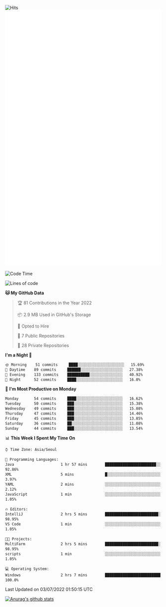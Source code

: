 ![Hits](https://hits.seeyoufarm.com/api/count/incr/badge.svg?url=https%3A%2F%2Fgithub.com%2Fkokose1234&count_bg=%2379C83D&title_bg=%23555555&icon=apple.svg&icon_color=%23E7E7E7&title=hits&edge_flat=false)
<br/>
![Metrics](https://github.com/kokose1234/kokose1234/blob/main/github-metrics.svg)

<!--START_SECTION:waka-->
![Code Time](http://img.shields.io/badge/Code%20Time-650%20hrs%2050%20mins-blue)

![Lines of code](https://img.shields.io/badge/From%20Hello%20World%20I%27ve%20Written-940%20Thousand%20lines%20of%20code-blue)

**🐱 My GitHub Data** 

> 🏆 81 Contributions in the Year 2022
 > 
> 📦 2.9 MB Used in GitHub's Storage 
 > 
> 💼 Opted to Hire
 > 
> 📜 7 Public Repositories 
 > 
> 🔑 28 Private Repositories  
 > 
**I'm a Night 🦉** 

```text
🌞 Morning    51 commits     ████░░░░░░░░░░░░░░░░░░░░░   15.69% 
🌆 Daytime    89 commits     ██████░░░░░░░░░░░░░░░░░░░   27.38% 
🌃 Evening    133 commits    ██████████░░░░░░░░░░░░░░░   40.92% 
🌙 Night      52 commits     ████░░░░░░░░░░░░░░░░░░░░░   16.0%

```
📅 **I'm Most Productive on Monday** 

```text
Monday       54 commits     ████░░░░░░░░░░░░░░░░░░░░░   16.62% 
Tuesday      50 commits     ███░░░░░░░░░░░░░░░░░░░░░░   15.38% 
Wednesday    49 commits     ███░░░░░░░░░░░░░░░░░░░░░░   15.08% 
Thursday     47 commits     ███░░░░░░░░░░░░░░░░░░░░░░   14.46% 
Friday       45 commits     ███░░░░░░░░░░░░░░░░░░░░░░   13.85% 
Saturday     36 commits     ██░░░░░░░░░░░░░░░░░░░░░░░   11.08% 
Sunday       44 commits     ███░░░░░░░░░░░░░░░░░░░░░░   13.54%

```


📊 **This Week I Spent My Time On** 

```text
⌚︎ Time Zone: Asia/Seoul

💬 Programming Languages: 
Java                     1 hr 57 mins        ███████████████████████░░   92.86% 
XML                      5 mins              █░░░░░░░░░░░░░░░░░░░░░░░░   3.97% 
YAML                     2 mins              ░░░░░░░░░░░░░░░░░░░░░░░░░   2.12% 
JavaScript               1 min               ░░░░░░░░░░░░░░░░░░░░░░░░░   1.05%

🔥 Editors: 
IntelliJ                 2 hrs 5 mins        ████████████████████████░   98.95% 
VS Code                  1 min               ░░░░░░░░░░░░░░░░░░░░░░░░░   1.05%

🐱‍💻 Projects: 
MultiFarm                2 hrs 5 mins        ████████████████████████░   98.95% 
scripts                  1 min               ░░░░░░░░░░░░░░░░░░░░░░░░░   1.05%

💻 Operating System: 
Windows                  2 hrs 7 mins        █████████████████████████   100.0%

```


 Last Updated on 03/07/2022 01:50:15 UTC
<!--END_SECTION:waka-->

[![Anurag's github stats](https://github-readme-stats.vercel.app/api?username=kokose1234&theme=dracula)](https://github.com/anuraghazra/github-readme-stats)



	
